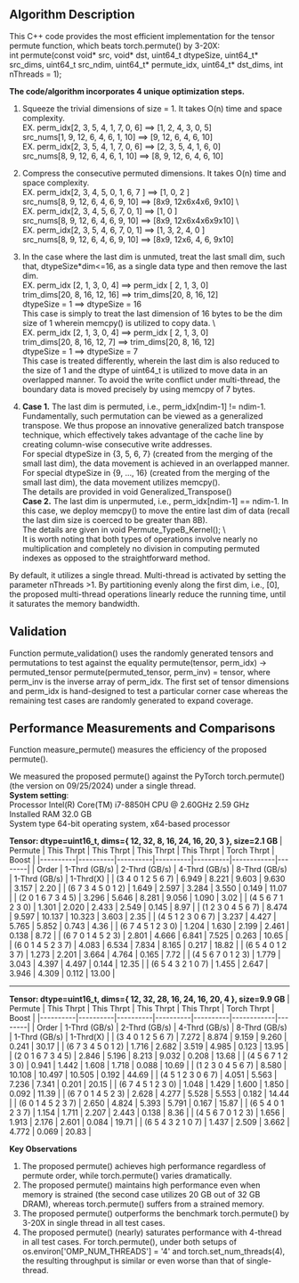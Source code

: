 ## **Algorithm Description**
This C++ code provides the most efficient implementation for the tensor permute function, which beats torch.permute() by 3-20X: \
int permute(const void* src, void* dst, uint64_t dtypeSize, uint64_t* src_dims,
    uint64_t src_ndim, uint64_t* permute_idx, uint64_t* dst_dims, int nThreads = 1);

**The code/algorithm incorporates 4 unique optimization steps.** 
1. Squeeze the trivial dimensions of size = 1. It takes O(n) time and space complexity. \
EX.   perm_idx[2, 3, 5,  4, 1, 7, 0,  6] ==>  [1,  2, 4, 3, 0, 5]   \
      src_nums[1, 9, 12, 6, 4, 6, 1, 10] ==>  [9, 12, 6, 4, 6, 10]  \
EX.   perm_idx[2, 3, 5, 4, 1, 7, 0,  6]  ==>  [2, 3,  5, 4, 1, 6, 0]   \
      src_nums[8, 9, 12, 6, 4, 6, 1, 10] ==>  [8, 9, 12, 6, 4, 6, 10]     
      
 
2. Compress the consecutive permuted dimensions. It takes O(n) time and space complexity. \
EX.   perm_idx[2, 3,  4,  5,    0, 1,   6, 7 ]  ==>  [1,           0,    2 ]  \
      src_nums[8, 9,  12, 6,    4, 6,   9, 10]  ==>  [8x9,  12x6x4x6,  9x10]  \     
EX.   perm_idx[2, 3,  4,  5,  6, 7,     0,  1]  ==>  [1,              0  ]    \
      src_nums[8, 9,  12, 6,  4, 6,     9, 10]  ==>  [8x9,  12x6x4x6x9x10]    \     
EX.   perm_idx[2, 3,   5,  4,   6, 7,   0,  1]  ==>  [1,     3,    2,   4,    0  ]   \
      src_nums[8, 9,   12, 6,   4, 6,   9, 10]  ==>  [8x9,  12x6,  4,   6,   9x10]        
  
3. In the case where the last dim is unmuted, treat the last small dim, such that, dtypeSize*dim<=16, as a single data type 
         and then remove the last dim. \
EX. perm_idx [2,  1,  3,  0, 4]   ==> perm_idx [ 2, 1,  3,  0]  \
    trim_dims[20, 8, 16, 12, 16]   ==> trim_dims[20, 8, 16, 12]  \
    dtypeSize = 1                 ==> dtypeSize = 16             \
This case is simply to treat the last dimension of 16 bytes to be the dim size of 1 wherein memcpy() is utilized to copy data. \    
EX.   perm_idx [2,  1,  3,  0, 4]   ==> perm_idx [ 2, 1,  3,  0]  \
      trim_dims[20, 8, 16, 12, 7]   ==> trim_dims[20, 8, 16, 12]  \
      dtypeSize = 1                 ==> dtypeSize = 7             \
This case is treated differently, wherein the last dim is also reduced to the size of 1 and the dtype of uint64_t is utilized to move data in an overlapped manner. 
To avoid the write conflict under multi-thread, the boundary data is moved precisely by using memcpy of 7 bytes. 
 
4. **Case 1.** The last dim is permuted, i.e., perm_idx[ndim-1] != ndim-1. \
Fundamentally, such permutation can be viewed as a generalized transpose. 
We thus propose an innovative generalized batch transpose technique, which effectively takes advantage of the cache line by creating column-wise consecutive write addresses.  
For special dtypeSize in {3, 5, 6, 7} (created from the merging of the small last dim), the data movement is achieved in an overlapped manner. \
For special dtypeSize in {9, ..., 16} (created from the merging of the small last dim), the data movement utilizes memcpy(). \
The details are provided in void Generalized_Transpose() \
**Case 2.** The last dim is unpermuted, i.e., perm_idx[ndim-1] == ndim-1.
In this case, we deploy memcpy() to move the entire last dim of data (recall the last dim size is coerced to be greater than 8B). \
The details are given in void Permute_TypeB_Kernel(); \    
It is worth noting that both types of operations involve nearly no multiplication and completely no division in computing permuted indexes
as opposed to the straightforward method.
 
By default, it utilizes a single thread. Multi-thread is activated by setting the parameter nThreads >1.
By partitioning evenly along the first dim, i.e., [0], the proposed multi-thread operations linearly reduce the running time,
until it saturates the memory bandwidth.
 
## **Validation**
Function permute_validation() uses the randomly generated tensors and permutations to test against the equality
permute(tensor, perm_idx) -> permuted_tensor
permute(permuted_tensor, perm_inv) = tensor, where perm_inv is the inverse array of perm_idx.
The first set of tensor dimensions and perm_idx is hand-designed to test a particular corner case
whereas the remaining test cases are randomly generated to expand coverage. 

## **Performance Measurements and Comparisons**
Function measure_permute() measures the efficiency of the proposed permute(). 

We measured the proposed permute() against the PyTorch torch.permute() (the version on 09/25/2024) under a single thread. \
**System setting**: \
Processor	Intel(R) Core(TM) i7-8850H CPU @ 2.60GHz   2.59 GHz \
Installed RAM	32.0 GB \
System type	64-bit operating system, x64-based processor

**Tensor: dtype=uint16_t, dims={ 12, 32, 8, 16, 24, 16, 20, 3 }, size=2.1 GB** 
| Permute | This Thrpt     | This Thrpt     | This Thrpt     | This Thrpt     | Torch Thrpt   | Boost |
|----------|----------|----------|----------|----------|------------|--------|
| Order           | 1-Thrd (GB/s) | 2-Thrd (GB/s) | 4-Thrd (GB/s) | 8-Thrd (GB/s) | 1-Thrd (GB/s) | 1-Thrd(X) | 
| (3 4 0 1 2 5 6 7)   | 6.949    | 8.221 | 9.603  | 9.630 | 3.157  | 2.20 |
| (6 7 3 4 5 0 1 2)   | 1.649   | 2.597 | 3.284  | 3.550 | 0.149  | 11.07 |
| (2 0 1 6 7 3 4 5)   |  3.296   | 5.646  | 8.281  | 9.056 | 1.090 | 3.02 |
|  (4 5 6 7 1 2 3 0)  |  1.301   | 2.020  | 2.433 | 2.549 | 0.145  | 8.97 |
| (1 2 3 0 4 5 6 7)   |  8.474   | 9.597 | 10.137 | 10.323 | 3.603  | 2.35 | 
| (4 5 1 2 3 0 6 7)   | 3.237    | 4.427  | 5.765 | 5.852 | 0.743  | 4.36 |
| (6 7 4 5 1 2 3 0)   | 1.204    | 1.630 | 2.199 | 2.461 | 0.138  | 8.72 |
| (6 7 0 1 4 5 2 3)   | 2.801    |  4.666  | 6.841 | 7.525  | 0.263  | 10.65 |
| (6 0 1 4 5 2 3 7)   | 4.083    | 6.534 | 7.834 | 8.165 | 0.217  | 18.82 | 
| (6 5 4 0 1 2 3 7)   | 1.273    | 2.201  | 3.664 | 4.764 | 0.165  | 7.72  |
| (4 5 6 7 0 1 2 3)   | 1.779    | 3.043 | 4.397 | 4.497 | 0.144  | 12.35 |
| (6 5 4 3 2 1 0 7)   | 1.455    | 2.647 | 3.946 |  4.309 | 0.112  | 13.00 |



___

       
**Tensor: dtype=uint16_t, dims={ 12, 32, 28, 16, 24, 16, 20, 4 }, size=9.9 GB** 
| Permute | This Thrpt     | This Thrpt     | This Thrpt     | This Thrpt     | Torch Thrpt   | Boost |
|----------|----------|----------|----------|----------|------------|--------|
| Order           | 1-Thrd (GB/s) | 2-Thrd (GB/s) | 4-Thrd (GB/s) | 8-Thrd (GB/s) | 1-Thrd (GB/s) | 1-Thrd(X) | 
| (3 4 0 1 2 5 6 7)   | 7.272    | 8.874   |  9.159 |  9.260 | 0.241 | 30.17 |
| (6 7 3 4 5 0 1 2)   |  1.716   | 2.682   | 3.519 | 4.985 | 0.123  | 13.95 |
| (2 0 1 6 7 3 4 5)   |  2.846   |  5.196 | 8.213  |  9.032  | 0.208   | 13.68 |
|  (4 5 6 7 1 2 3 0)  |  0.941   | 1.442 | 1.608 | 1.718  | 0.088   | 10.69 |
| (1 2 3 0 4 5 6 7)   |  8.580   | 10.108 | 10.497  | 10.505 | 0.192   | 44.69 | 
| (4 5 1 2 3 0 6 7)   | 4.051    | 5.563 | 7.236 | 7.341 | 0.201   | 20.15 |
| (6 7 4 5 1 2 3 0)   | 1.048    | 1.429  | 1.600 | 1.850 | 0.092  | 11.39 |
| (6 7 0 1 4 5 2 3)   | 2.628    | 4.277 | 5.528 | 5.553 | 0.182  | 14.44 |
| (6 0 1 4 5 2 3 7)   | 2.650    | 4.824 | 5.393 | 5.791  | 0.167  | 15.87 | 
| (6 5 4 0 1 2 3 7)   | 1.154    | 1.711  | 2.207  | 2.443 | 0.138  | 8.36  |
| (4 5 6 7 0 1 2 3)   | 1.656    | 1.913 | 2.176 | 2.601 | 0.084  | 19.71 |
| (6 5 4 3 2 1 0 7)   | 1.437    | 2.509 | 3.662 | 4.772 | 0.069  | 20.83 |


**Key Observations** 
1. The proposed permute() achieves high performance regardless of permute order, while torch.permute() varies dramatically.
2. The proposed permute() maintains high performance even when memory is strained (the second case utilizes 20 GB out of 32 GB DRAM), whereas torch.permute() suffers from a strained memory.
3. The proposed permute() outperforms the benchmark torch.permute() by 3-20X in single thread in all test cases.
4. The proposed permute() (nearly) saturates performance with 4-thread in all test cases. For torch.permute(), under both setups of os.environ['OMP_NUM_THREADS'] = '4' and torch.set_num_threads(4), the resulting throughput is similar or even worse than that of single-thread. 



